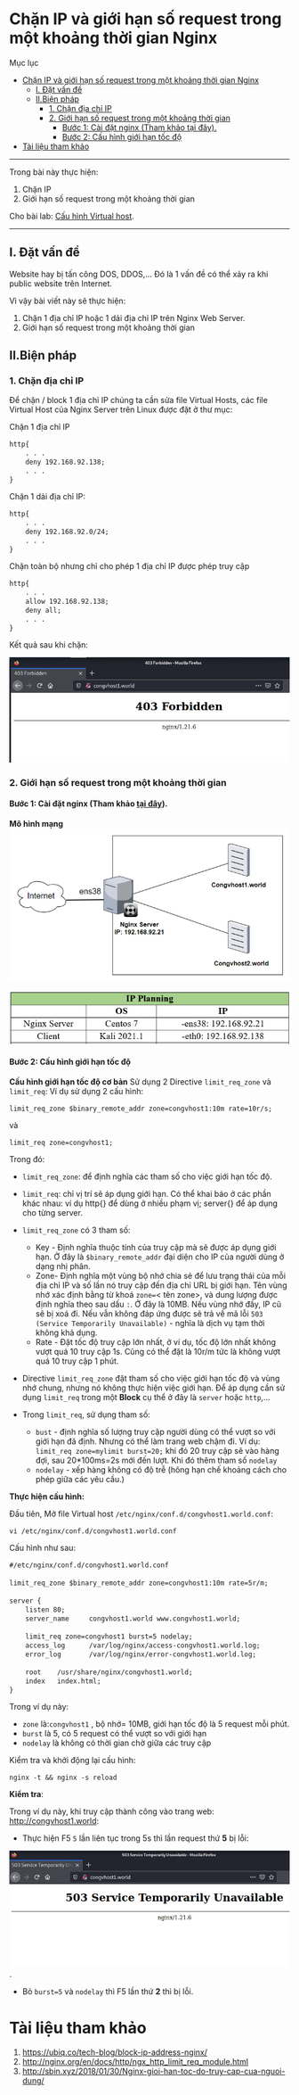 # Chặn IP và giới hạn số request trong một khoảng thời gian Nginx

Mục lục
- [Chặn IP và giới hạn số request trong một khoảng thời gian Nginx](#chặn-ip-và-giới-hạn-số-request-trong-một-khoảng-thời-gian-nginx)
  - [I. Đặt vấn đề](#i-đặt-vấn-đề)
  - [II.Biện pháp](#iibiện-pháp)
    - [1. Chặn địa chỉ IP](#1-chặn-địa-chỉ-ip)
    - [2. Giới hạn số request trong một khoảng thời gian](#2-giới-hạn-số-request-trong-một-khoảng-thời-gian)
      - [Bước 1: Cài đặt nginx (Tham khảo tại đây).](#bước-1-cài-đặt-nginx-tham-khảo-tại-đây)
      - [Bước 2: Cấu hình giới hạn tốc độ](#bước-2-cấu-hình-giới-hạn-tốc-độ)
- [Tài liệu tham khảo](#tài-liệu-tham-khảo)

---
Trong bài này thực hiện:
1. Chặn IP
2. Giới hạn số request trong một khoảng thời gian

Cho bài lab: [Cấu hình Virtual host](./Cau-hinh-virtual-host.md).

---

## I. Đặt vấn đề
Website hay bị tấn công DOS, DDOS,… Đó là 1 vấn đề có thể xảy ra khi public website trên Internet.

Vì vậy bài viết này sẽ thực hiện:
1. Chặn 1 địa chỉ IP hoặc 1 dải địa chỉ IP trên Nginx Web Server.
2. Giới hạn số request trong một khoảng thời gian

## II.Biện pháp
### 1. Chặn địa chỉ IP
Để chặn / block 1 địa chỉ IP chúng ta cần sửa file Virtual Hosts, các file Virtual Host của Nginx Server trên Linux được đặt ở thư mục:

Chặn 1 địa chỉ IP

```
http{
    . . .
    deny 192.168.92.138;
    . . .
}
```
Chặn 1 dải địa chỉ IP:
```
http{
    . . .
    deny 192.168.92.0/24;
    . . .
}
```
Chặn toàn bộ nhưng chỉ cho phép 1 địa chỉ IP được phép truy cập
```
http{
    . . .
    allow 192.168.92.138;
    deny all;
    . . .
}
```

Kết quả sau khi chặn:

![](./image/kqchanip.png)
### 2. Giới hạn số request trong một khoảng thời gian


#### Bước 1: Cài đặt nginx (Tham khảo [tại đây](Cau-hinh-virtual-host.md)).
**Mô hình mạng**
![](./image/mhmvhost.png)

![](./image/ipplanning1.png)

#### Bước 2: Cấu hình giới hạn tốc độ
**Cấu hình giới hạn tốc độ cơ bản**
Sử dụng 2 Directive `limit_req_zone` và `limit_req`:
Ví dụ sử dụng 2 cấu hình:
```
limit_req_zone $binary_remote_addr zone=congvhost1:10m rate=10r/s;
```
và
```
limit_req zone=congvhost1;
```
Trong đó:
- `limit_req_zone`: để định nghĩa các tham số cho việc giới hạn tốc độ.
- `limit_req`: chỉ vị trí sẽ áp dụng giới hạn. Có thể khai báo ở các phần khác nhau: ví dụ http{} để dùng ở nhiều phạm vị; server{} để áp dụng cho từng server.
- `limit_req_zone` có 3 tham số:
  - Key - Định nghĩa thuộc tính của truy cập mà sẽ được áp dụng giới hạn. Ở đây là `$binary_remote_addr` đại diện cho IP của người dùng ở dạng nhị phân.
  - Zone- Định nghĩa một vùng bộ nhớ chia sẻ để lưu trạng thái của mỗi địa chỉ IP và số lần nó truy cập đến địa chỉ URL bị giới hạn. Tên vùng nhớ xác định bằng từ khoá `zone=`< tên zone>, và dung lượng được định nghĩa theo sau dấu `:`. Ở đây là 10MB. Nếu vùng nhớ đầy, IP cũ sẽ bị xoá đi. Nếu vẫn không đáp ứng được sẽ trả về mã lỗi `503 (Service Temporarily Unavailable)` - nghĩa là dịch vụ tạm thời không khả dụng.
  - Rate - Đặt tốc độ truy cập lớn nhất, ở ví dụ, tốc độ lớn nhất không vượt quá 10 truy cập 1s. Cũng có thể đặt là 10r/m tức là không vượt quá 10 truy cập 1 phút.
- Directive `limit_req_zone` đặt tham số cho việc giới hạn tốc độ và vùng nhớ chung, nhưng nó không thực hiện việc giới hạn. Để áp dụng cần sử dụng `limit_req` trong một **Block** cụ thể ở đây là `server` hoặc `http`,...

- Trong `limit_req`, sử dụng tham số:
  - `bust` - định nghĩa số lượng truy cập người dùng có thể vượt so với giới hạn đã định. Nhưng có thể làm trang web chậm đi. Ví dụ: `limit_req zone=mylimit burst=20;` khi đó 20 truy cập sẽ vào hàng đợi, sau 20*100ms=2s mới đến lượt. Khi đó thêm tham số `nodelay`
  - `nodelay` - xếp hàng không có độ trễ (hông hạn chế khoảng cách cho phép giữa các yêu cầu.)


**Thực hiện cấu hình:**

Đầu tiên, Mở file Virtual host `/etc/nginx/conf.d/congvhost1.world.conf`:
```
vi /etc/nginx/conf.d/congvhost1.world.conf
```
Cấu hình  như sau:
```
#/etc/nginx/conf.d/congvhost1.world.conf

limit_req_zone $binary_remote_addr zone=congvhost1:10m rate=5r/m;

server {
    listen 80;
    server_name     congvhost1.world www.congvhost1.world;

    limit_req zone=congvhost1 burst=5 nodelay;
    access_log      /var/log/nginx/access-congvhost1.world.log;
    error_log       /var/log/nginx/error-congvhost1.world.log;

    root    /usr/share/nginx/congvhost1.world;
    index   index.html;
}
```
Trong ví dụ này:
- `zone` là:`congvhost1` , bộ nhớ= 10MB, giới hạn tốc độ là 5 request mỗi phút.
- `burst` là 5, có 5 request có thể vượt so với giới hạn
- `nodelay` là không có thời gian chờ giữa các truy cập

Kiểm tra và khởi động lại cấu hình:
```
nginx -t && nginx -s reload
```
**Kiểm tra**:

Trong ví dụ này, khi truy cập thành công vào trang web: http://congvhost1.world:
- Thực hiện F5 `5` lần liên tục trong 5s thì lần request thứ **5** bị lỗi:

![](./image/loi.png).

- Bỏ `burst=5` và `nodelay` thì F5 lần thứ **2** thì bị lỗi.
# Tài liệu tham khảo

1. https://ubiq.co/tech-blog/block-ip-address-nginx/
2. http://nginx.org/en/docs/http/ngx_http_limit_req_module.html
3. http://sbin.xyz/2018/01/30/Nginx-gioi-han-toc-do-truy-cap-cua-nguoi-dung/